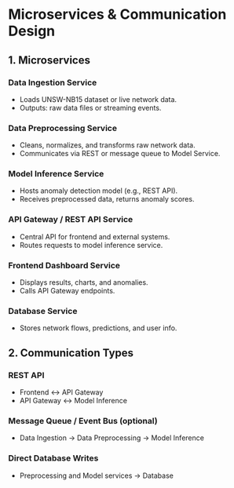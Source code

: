 # Microservices & Communication Design

## 1. Microservices

### Data Ingestion Service
- Loads UNSW-NB15 dataset or live network data.
- Outputs: raw data files or streaming events.

### Data Preprocessing Service
- Cleans, normalizes, and transforms raw network data.
- Communicates via REST or message queue to Model Service.

### Model Inference Service
- Hosts anomaly detection model (e.g., REST API).
- Receives preprocessed data, returns anomaly scores.

### API Gateway / REST API Service
- Central API for frontend and external systems.
- Routes requests to model inference service.

### Frontend Dashboard Service
- Displays results, charts, and anomalies.
- Calls API Gateway endpoints.

### Database Service
- Stores network flows, predictions, and user info.

## 2. Communication Types

### REST API
- Frontend ↔ API Gateway
- API Gateway ↔ Model Inference

### Message Queue / Event Bus (optional)
- Data Ingestion → Data Preprocessing → Model Inference

### Direct Database Writes
- Preprocessing and Model services → Database
